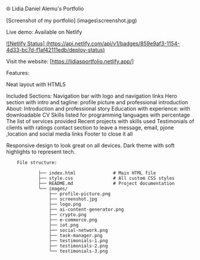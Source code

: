🌐 Lidia Daniel Alemu's Portfolio

[Screenshot of my portfolio] (images\screenshot.jpg)

Live demo: Available on Netlify

[![Netlify Status] (https://api.netlify.com/api/v1/badges/859e9af3-1154-4d33-bc7d-f1af42111edb/deploy-status)](https://app.netlify.com/projects/lidiasportfolio/deploys)

Visit the website: [https://lidiasportfolio.netlify.app/]

Features:

Neat layout with HTML5

Included Sections:
        Navigation bar with logo and navigation links
        Hero section with intro and tagline: profile picture and professional introduction
        About: Introduction and professional story
        Education with experience: with downloadable CV
        Skills listed for programming languages with percentage
        The list of services provided
        Recent projects with skills used 
        Testimonials of clients with ratings
        contact section to leave a message, email, pjone ,location and social media links
        Footer to close it all

 Responsive design to look great on all devices.
 Dark theme with soft highlights to represent tech.

        File structure:

                ├── index.html              # Main HTML file
                ├── style.css               # All custom CSS styles
                ├── README.md               # Project documentation
                └── images/
                    ├── profile-picture.png
                    ├── screenshot.jpg
                    ├── logo.png
                    ├── ai-content-generator.png
                    ├── crypto.png
                    ├── e-commerce.png
                    ├── iot.png
                    ├── social-network.png
                    ├── task-manager.png
                    ├── testimonials-1.png
                    ├── testimonials-2.png
                    └── testimonials-3.png
   